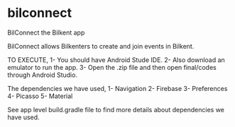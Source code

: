 # bilconnect
BilConnect the Bilkent app

BilConnect allows Bilkenters to create and join events in Bilkent.

TO EXECUTE, 
  1- You should have Android Stude IDE.
  2- Also download an emulator to run the app.
  3- Open the .zip file and then open final/codes through Android Studio.
  
The dependencies we have used,
  1- Navigation
  2- Firebase
  3- Preferences
  4- Picasso
  5- Material
  
See app level build.gradle file to find more details about dependencies we have used.
